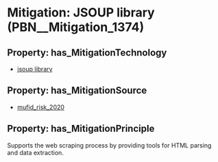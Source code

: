 # Mitigation: __JSOUP library__ (PBN__Mitigation_1374)

## Property: has_MitigationTechnology

* [jsoup library](../Technology/PBN__Technology_3826)

## Property: has_MitigationSource

* [mufid_risk_2020](../Article/PBN__Article_237)

## Property: has_MitigationPrinciple

Supports the web scraping process by providing tools for HTML parsing and data extraction.

